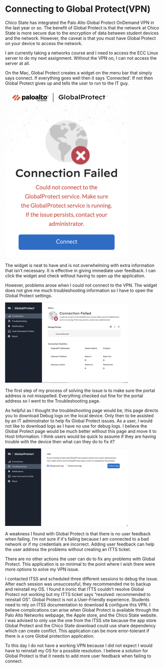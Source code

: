 # Connecting to Global Protect(VPN)

Chico State has integrated the Palo Alto Global Protect OnDemand VPN in the last year or so. The benefit of Global Protect is that the network at Chico State is more secure due to the encryption of data between student devices and the network. However, the caveat is that you must have Global Protect on your device to access the network. 

I am currently taking a networks course and I need to access the ECC Linux server to do my next assignment. Without the VPN on, I can not access the server at all. 

On the Mac, Global Protect creates a widget on the menu bar that simply says connect. If everything goes well then it says ‘Connected’. If not then Global Protect gives up and tells the user to run to the IT guy. 

<img src ="../assets/widget.png" alt="widget-picture" width="400"/>

The widget is neat to have and is not overwhelming with extra information that isn’t necessary. It is effective in giving immediate user feedback. I can click the widget and check without having to open up the application.

However, problems arose when I could not connect to the VPN. The widget does not give me much troubleshooting information so I have to open the Global Protect settings.

<img src ="../assets/settings.png" alt="settings-picture" width="400"/>

The first step of my process of solving the issue is to make sure the portal address is not misspelled. Everything checked out fine for the portal address so I went to the Troubleshooting page. 

As helpful as I thought the troubleshooting page would be, this page directs you to download Debug logs on the local device. Only then to be assisted by an IT administrator to help fix Global Protect issues. As a user, I would not like to download logs as I have no use for debug logs. I believe the Global Protect page would be much better without this page and move it to Host Information. I think users would be quick to assume if they are having trouble with the device then what can they do to fix it?

<img src ="../assets/troubleshooting.png" alt="troubleshooting-picture" width="400"/>

A weakness I found with Global Protect is that there is no user feedback when failing. I’m not sure if it's failing because I am connected to a bad network or if my credentials are incorrect. Adding user feedback can help the user address the problems without creating an ITTS ticket. 

There are no other actions the user can do to fix any problems with Global Protect. This application is so minimal to the point where I wish there were more options to solve my VPN issue. 



I contacted ITSS and scheduled three different sessions to debug the issue. After each session was unsuccessful, they recommended me to backup and reinstall my OS. I found it ironic that ITTS couldn’t resolve Global Protect not working but my ITTS ticket says “resolved: recommended to reinstall OS”. 
Global Protect is not a User-Friendly experience. Students need to rely on ITSS documentation to download & configure this VPN.  I believe complications can arise when Global Protect is available through the Palo Alto Networks webpage, the Apple store, and the Chico State website. I was advised to only use the one from the ITSS site because the app store Global Protect and the Chico State download could use share dependency which can create conflict. This application can be more error-tolerant if there is a core Global protection application.

To this day I do not have a working VPN because I did not expect I would have to reinstall my OS for a possible resolution. I believe a solution for Global Protect is that it needs to add more user feedback when failing to connect.




